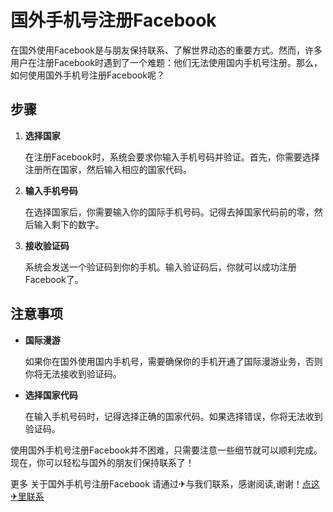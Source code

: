 # 国外手机号注册Facebook

在国外使用Facebook是与朋友保持联系、了解世界动态的重要方式。然而，许多用户在注册Facebook时遇到了一个难题：他们无法使用国内手机号注册。那么，如何使用国外手机号注册Facebook呢？

## 步骤

1. **选择国家**

   在注册Facebook时，系统会要求你输入手机号码并验证。首先，你需要选择注册所在国家，然后输入相应的国家代码。

2. **输入手机号码**

   在选择国家后，你需要输入你的国际手机号码。记得去掉国家代码前的零，然后输入剩下的数字。

3. **接收验证码**

   系统会发送一个验证码到你的手机。输入验证码后，你就可以成功注册Facebook了。

## 注意事项

- **国际漫游**

  如果你在国外使用国内手机号，需要确保你的手机开通了国际漫游业务，否则你将无法接收到验证码。

- **选择国家代码**

  在输入手机号码时，记得选择正确的国家代码。如果选择错误，你将无法收到验证码。

使用国外手机号注册Facebook并不困难，只需要注意一些细节就可以顺利完成。现在，你可以轻松与国外的朋友们保持联系了！

更多 关于国外手机号注册Facebook 请通过✈与我们联系，感谢阅读,谢谢！[点这✈里联系](https://d.k02.cc)